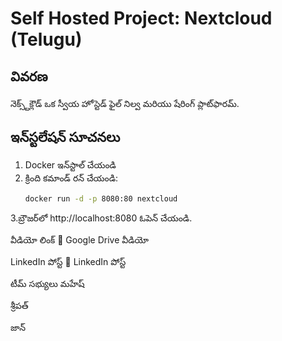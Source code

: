 # Self Hosted Project: Nextcloud (Telugu)

## వివరణ
నెక్స్ట్‌క్లౌడ్ ఒక స్వీయ హోస్టెడ్ ఫైల్ నిల్వ మరియు షేరింగ్ ప్లాట్‌ఫారమ్.

## ఇన్‌స్టలేషన్ సూచనలు
1. Docker ఇన్‌స్టాల్ చేయండి  
2. క్రింది కమాండ్ రన్ చేయండి:
   ```bash
   docker run -d -p 8080:80 nextcloud

3.బ్రౌజర్‌లో http://localhost:8080 ఓపెన్ చేయండి.

 వీడియో లింక్
 🎥 Google Drive వీడియో

 LinkedIn పోస్ట్
 🔗 LinkedIn పోస్ట్

 టీమ్ సభ్యులు
 మహేష్

 శ్రీపత్

 జాన్

